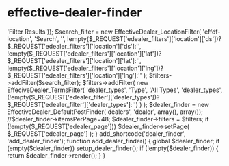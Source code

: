 # effective-dealer-finder


<?php

add_filter('EFFDF_GOOGLE_API_KEY', function($e) { return '{key}';});


global $dealer_finder;

add_action('wp', 'setup_dealer_finder');

function setup_dealer_finder() 
{

	if (!class_exists('EffectiveDealerFinder')) return;

	global $dealer_finder;

    $filters = new EffectiveDealer_Filters(array('update_filters'=>'Filter Results'));
    
    $search_filter = new EffectiveDealer_LocationFilter(
                            'effdf-location', 
                            'Search',
                            '',
                            !empty($_REQUEST['edealer_filters']['location']['ds'])?$_REQUEST['edealer_filters']['location']['ds']:'',
                            !empty($_REQUEST['edealer_filters']['location']['lat'])?$_REQUEST['edealer_filters']['location']['lat']:'',
                            !empty($_REQUEST['edealer_filters']['location']['lng'])?$_REQUEST['edealer_filters']['location']['lng']:''
                        );
    $filters->addFilter($search_filter);

    $filters->addFilter(
                new EffeciveDealer_TermsFilter(
                    'dealer_types', 
                    'Type', 
                    'All Types', 
                    'dealer_types', 
                    (!empty($_REQUEST['edealer_filter']['dealer_types'])?$_REQUEST['edealer_filter']['dealer_types']:'')
                )
            );
    


	$dealer_finder = new EffectiveDealer_DefaultPostFinder('dealers', 'dealer', array(), array());
    //$dealer_finder->itemsPerPage=48;
	$dealer_finder->filters = $filters;

	if (!empty($_REQUEST['edealer_page'])) $dealer_finder->setPage( $_REQUEST['edealer_page'] );



} 

add_shortcode('dealer_finder', 'add_dealer_finder');

function add_dealer_finder()
{
    global $dealer_finder;
    if (empty($dealer_finder))
        setup_dealer_finder();

    if (!empty($dealer_finder)) {
        return $dealer_finder->render();
    }
}